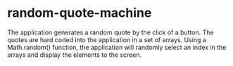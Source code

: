 # random-quote-machine

The application generates a random quote by the click of a button. The quotes are hard coded into the application in a set of arrays. Using a Math.random() function, the application will randomly select an index in the arrays and display the elements to the screen.
